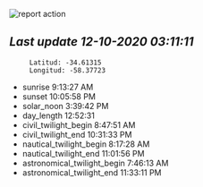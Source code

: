 ![report action](https://github.com/matiasz8/actions-for-reports/workflows/report%20action/badge.svg?branch=develop) 


## *****Last update 12-10-2020 03:11:11*****



		 Latitud: -34.61315
		 Longitud: -58.37723

 - sunrise 	 9:13:27 AM
 - sunset 	 10:05:58 PM
 - solar_noon 	 3:39:42 PM
 - day_length 	 12:52:31
 - civil_twilight_begin 	 8:47:51 AM
 - civil_twilight_end 	 10:31:33 PM
 - nautical_twilight_begin 	 8:17:28 AM
 - nautical_twilight_end 	 11:01:56 PM
 - astronomical_twilight_begin 	 7:46:13 AM
 - astronomical_twilight_end 	 11:33:11 PM
